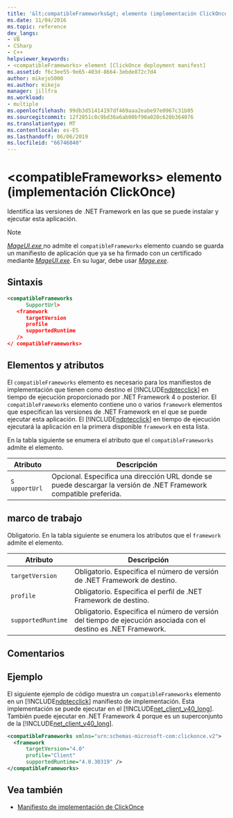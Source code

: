 ```yaml
---
title: '&lt;compatibleFrameworks&gt; elemento (implementación ClickOnce) | Microsoft Docs'
ms.date: 11/04/2016
ms.topic: reference
dev_langs:
- VB
- CSharp
- C++
helpviewer_keywords:
- <compatibleFrameworks> element [ClickOnce deployment manifest]
ms.assetid: f6c3ee55-9e65-403d-8664-3ebde872c7d4
author: mikejo5000
ms.author: mikejo
manager: jillfra
ms.workload:
- multiple
ms.openlocfilehash: 99db3d51414197df469aaa2eabe97e0967c31b05
ms.sourcegitcommit: 12f2851c8c9bd36a6ab00bf90a020c620b364076
ms.translationtype: MT
ms.contentlocale: es-ES
ms.lasthandoff: 06/06/2019
ms.locfileid: "66746040"
---
```

# <a name="ltcompatibleframeworksgt-element-clickonce-deployment"></a>&lt;compatibleFrameworks&gt; elemento (implementación ClickOnce)
Identifica las versiones de .NET Framework en las que se puede instalar y ejecutar esta aplicación.

> [!NOTE]
> [*MageUI.exe* ](/dotnet/framework/tools/mageui-exe-manifest-generation-and-editing-tool-graphical-client) no admite el `compatibleFrameworks` elemento cuando se guarda un manifiesto de aplicación que ya se ha firmado con un certificado mediante [ *MageUI.exe*](/dotnet/framework/tools/mageui-exe-manifest-generation-and-editing-tool-graphical-client). En su lugar, debe usar [*Mage.exe*](/dotnet/framework/tools/mage-exe-manifest-generation-and-editing-tool).

## <a name="syntax"></a>Sintaxis

```xml
<compatibleFrameworks
      SupportUrl> 
   <framework
      targetVersion
      profile
      supportedRuntime
   /> 
</ compatibleFrameworks>
```

## <a name="elements-and-attributes"></a>Elementos y atributos
 El `compatibleFrameworks` elemento es necesario para los manifiestos de implementación que tienen como destino el [!INCLUDE[ndptecclick](../deployment/includes/ndptecclick_md.md)] en tiempo de ejecución proporcionado por .NET Framework 4 o posterior. El `compatibleFrameworks` elemento contiene uno o varios `framework` elementos que especifican las versiones de .NET Framework en el que se puede ejecutar esta aplicación. El [!INCLUDE[ndptecclick](../deployment/includes/ndptecclick_md.md)] en tiempo de ejecución ejecutará la aplicación en la primera disponible `framework` en esta lista.

 En la tabla siguiente se enumera el atributo que el `compatibleFrameworks` admite el elemento.

|Atributo|Descripción|
|---------------|-----------------|
|`S` `upportUrl`|Opcional. Especifica una dirección URL donde se puede descargar la versión de .NET Framework compatible preferida.|

## <a name="framework"></a>marco de trabajo
 Obligatorio. En la tabla siguiente se enumera los atributos que el `framework` admite el elemento.

|Atributo|Descripción|
|---------------|-----------------|
|`targetVersion`|Obligatorio. Especifica el número de versión de .NET Framework de destino.|
|`profile`|Obligatorio. Especifica el perfil de .NET Framework de destino.|
|`supportedRuntime`|Obligatorio. Especifica el número de versión del tiempo de ejecución asociada con el destino es .NET Framework.|

## <a name="remarks"></a>Comentarios

## <a name="example"></a>Ejemplo
 El siguiente ejemplo de código muestra un `compatibleFrameworks` elemento en un [!INCLUDE[ndptecclick](../deployment/includes/ndptecclick_md.md)] manifiesto de implementación. Esta implementación se puede ejecutar en el [!INCLUDE[net_client_v40_long](../deployment/includes/net_client_v40_long_md.md)]. También puede ejecutar en .NET Framework 4 porque es un superconjunto de la [!INCLUDE[net_client_v40_long](../deployment/includes/net_client_v40_long_md.md)].

```xml
<compatibleFrameworks xmlns="urn:schemas-microsoft-com:clickonce.v2">
  <framework
      targetVersion="4.0"
      profile="Client"
      supportedRuntime="4.0.30319" />
</compatibleFrameworks>
```

## <a name="see-also"></a>Vea también
- [Manifiesto de implementación de ClickOnce](../deployment/clickonce-deployment-manifest.md)